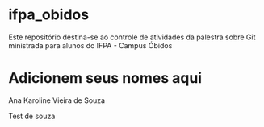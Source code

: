 # ifpa_obidos
Este repositório destina-se ao controle de atividades da palestra sobre Git ministrada para alunos do IFPA - Campus Óbidos

# Adicionem seus nomes aqui


Ana Karoline Vieira de Souza

Test de souza
